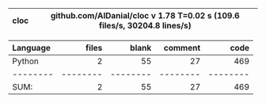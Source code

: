 cloc|github.com/AlDanial/cloc v 1.78  T=0.02 s (109.6 files/s, 30204.8 lines/s)
--- | ---

Language|files|blank|comment|code
:-------|-------:|-------:|-------:|-------:
Python|2|55|27|469
--------|--------|--------|--------|--------
SUM:|2|55|27|469
